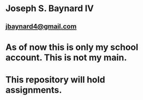 # Joseph S. Baynard IV
## jbaynard4@gmail.com

# As of now this is only my school account. This is not my main.

# This repository will hold assignments.